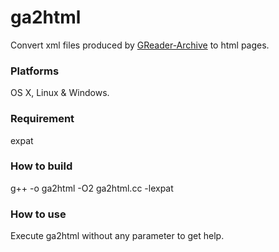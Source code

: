 # ga2html

Convert xml files produced by [GReader-Archive](https://github.com/Aulddays/GReader-Archive) to html pages.

### Platforms

OS X, Linux & Windows.

### Requirement

expat

### How to build

g++ -o ga2html -O2 ga2html.cc -lexpat

### How to use

Execute ga2html without any parameter to get help.
